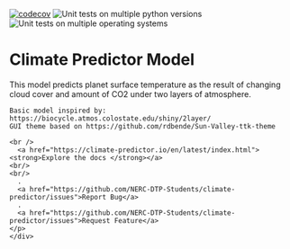 [![codecov](https://codecov.io/gh/NERC-DTP-Students/climate-predictor/branch/main/graph/badge.svg?token=B7FWJCAPWX)](https://codecov.io/gh/NERC-DTP-Students/climate-predictor)
![Unit tests on multiple python versions](https://github.com/NERC-DTP-Students/climate-predictor/actions/workflows/unit-tests.yml/badge.svg)
![Unit tests on multiple operating systems](https://github.com/NERC-DTP-Students/climate-predictor/actions/workflows/os-tests.yml/badge.svg)



# Climate Predictor Model 

<p>
    This model predicts planet surface temperature as the result of changing cloud cover and amount of CO2 under two layers of atmosphere. 
  
    Basic model inspired by:
    https://biocycle.atmos.colostate.edu/shiny/2layer/
    GUI theme based on https://github.com/rdbende/Sun-Valley-ttk-theme

    <br />
      <a href="https://climate-predictor.io/en/latest/index.html"><strong>Explore the docs </strong></a>
    <br/>
    <br/>
      .
      <a href="https://github.com/NERC-DTP-Students/climate-predictor/issues">Report Bug</a>
      .
      <a href="https://github.com/NERC-DTP-Students/climate-predictor/issues">Request Feature</a>
    </p>
    </div>
    
  

